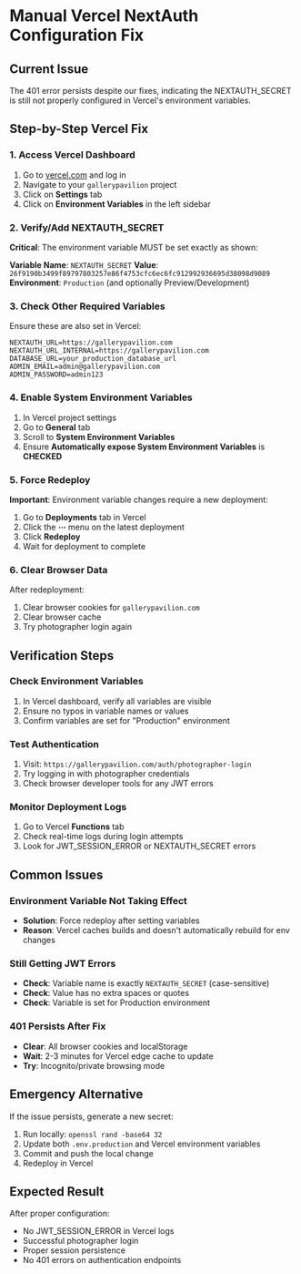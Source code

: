 # Manual Vercel NextAuth Configuration Fix

## Current Issue
The 401 error persists despite our fixes, indicating the NEXTAUTH_SECRET is still not properly configured in Vercel's environment variables.

## Step-by-Step Vercel Fix

### 1. Access Vercel Dashboard
1. Go to [vercel.com](https://vercel.com) and log in
2. Navigate to your `gallerypavilion` project
3. Click on **Settings** tab
4. Click on **Environment Variables** in the left sidebar

### 2. Verify/Add NEXTAUTH_SECRET
**Critical**: The environment variable MUST be set exactly as shown:

**Variable Name**: `NEXTAUTH_SECRET`
**Value**: `26f9190b3499f89797803257e86f4753cfc6ec6fc912992936695d38098d9089`
**Environment**: `Production` (and optionally Preview/Development)

### 3. Check Other Required Variables
Ensure these are also set in Vercel:

```
NEXTAUTH_URL=https://gallerypavilion.com
NEXTAUTH_URL_INTERNAL=https://gallerypavilion.com
DATABASE_URL=your_production_database_url
ADMIN_EMAIL=admin@gallerypavilion.com
ADMIN_PASSWORD=admin123
```

### 4. Enable System Environment Variables
1. In Vercel project settings
2. Go to **General** tab
3. Scroll to **System Environment Variables**
4. Ensure **Automatically expose System Environment Variables** is **CHECKED**

### 5. Force Redeploy
**Important**: Environment variable changes require a new deployment:

1. Go to **Deployments** tab in Vercel
2. Click the **⋯** menu on the latest deployment
3. Click **Redeploy**
4. Wait for deployment to complete

### 6. Clear Browser Data
After redeployment:
1. Clear browser cookies for `gallerypavilion.com`
2. Clear browser cache
3. Try photographer login again

## Verification Steps

### Check Environment Variables
1. In Vercel dashboard, verify all variables are visible
2. Ensure no typos in variable names or values
3. Confirm variables are set for "Production" environment

### Test Authentication
1. Visit: `https://gallerypavilion.com/auth/photographer-login`
2. Try logging in with photographer credentials
3. Check browser developer tools for any JWT errors

### Monitor Deployment Logs
1. Go to Vercel **Functions** tab
2. Check real-time logs during login attempts
3. Look for JWT_SESSION_ERROR or NEXTAUTH_SECRET errors

## Common Issues

### Environment Variable Not Taking Effect
- **Solution**: Force redeploy after setting variables
- **Reason**: Vercel caches builds and doesn't automatically rebuild for env changes

### Still Getting JWT Errors
- **Check**: Variable name is exactly `NEXTAUTH_SECRET` (case-sensitive)
- **Check**: Value has no extra spaces or quotes
- **Check**: Variable is set for Production environment

### 401 Persists After Fix
- **Clear**: All browser cookies and localStorage
- **Wait**: 2-3 minutes for Vercel edge cache to update
- **Try**: Incognito/private browsing mode

## Emergency Alternative

If the issue persists, generate a new secret:

1. Run locally: `openssl rand -base64 32`
2. Update both `.env.production` and Vercel environment variables
3. Commit and push the local change
4. Redeploy in Vercel

## Expected Result

After proper configuration:
- No JWT_SESSION_ERROR in Vercel logs
- Successful photographer login
- Proper session persistence
- No 401 errors on authentication endpoints